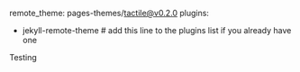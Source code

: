 remote_theme: pages-themes/tactile@v0.2.0
plugins:
- jekyll-remote-theme # add this line to the plugins list if you already have one

Testing

